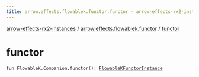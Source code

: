 ```yaml
---
title: arrow.effects.flowablek.functor.functor - arrow-effects-rx2-instances
---
```


[arrow-effects-rx2-instances](../index.html) / [arrow.effects.flowablek.functor](index.html) / [functor](./functor.html)

# functor

`fun FlowableK.Companion.functor(): `[`FlowableKFunctorInstance`](../arrow.effects/-flowable-k-functor-instance/index.html)